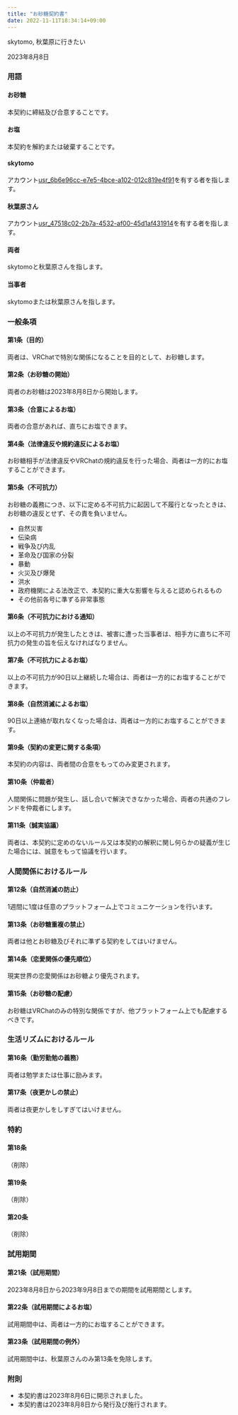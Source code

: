 ```yaml
---
title: "お砂糖契約書"
date: 2022-11-11T18:34:14+09:00
---
```


skytomo, 秋葉原に行きたい

2023年8月8日

### 用語

#### お砂糖

本契約に締結及び合意することです。

#### お塩

本契約を解約または破棄することです。

#### skytomo

アカウント[usr_6b6e96cc-e7e5-4bce-a102-012c819e4f91](https://vrchat.com/home/user/usr_6b6e96cc-e7e5-4bce-a102-012c819e4f91)を有する者を指します。

#### 秋葉原さん

アカウント[usr_47518c02-2b7a-4532-af00-45d1af431914](https://vrchat.com/home/user/usr_47518c02-2b7a-4532-af00-45d1af431914)を有する者を指します。

#### 両者

skytomoと秋葉原さんを指します。

#### 当事者

skytomoまたは秋葉原さんを指します。

### 一般条項

#### 第1条（目的）

両者は、VRChatで特別な関係になることを目的として、お砂糖します。

#### 第2条（お砂糖の開始）

両者のお砂糖は2023年8月8日から開始します。

#### 第3条（合意によるお塩）

両者の合意があれば、直ちにお塩できます。

#### 第4条（法律違反や規約違反によるお塩）

お砂糖相手が法律違反やVRChatの規約違反を行った場合、両者は一方的にお塩することができます。

#### 第5条（不可抗力）

お砂糖の義務につき、以下に定める不可抗力に起因して不履行となったときは、お砂糖の違反とせず、その責を負いません。

- 自然災害
- 伝染病
- 戦争及び内乱
- 革命及び国家の分裂
- 暴動
- 火災及び爆発
- 洪水
- 政府機関による法改正で、本契約に重大な影響を与えると認められるもの
- その他前各号に準ずる非常事態

#### 第6条（不可抗力における通知）

以上の不可抗力が発生したときは、被害に遭った当事者は、相手方に直ちに不可抗力の発生の旨を伝えなければなりません。

#### 第7条（不可抗力によるお塩）

以上の不可抗力が90日以上継続した場合は、両者は一方的にお塩することができます。

#### 第8条（自然消滅によるお塩）

90日以上連絡が取れなくなった場合は、両者は一方的にお塩することができます。

#### 第9条（契約の変更に関する条項）

本契約の内容は、両者間の合意をもってのみ変更されます。

#### 第10条（仲裁者）

人間関係に問題が発生し、話し合いで解決できなかった場合、両者の共通のフレンドを仲裁者にします。

#### 第11条（誠実協議）

両者は、本契約に定めのないルール又は本契約の解釈に関し何らかの疑義が生じた場合には、誠意をもって協議を行います。

### 人間関係におけるルール

#### 第12条（自然消滅の防止）

1週間に1度は任意のプラットフォーム上でコミュニケーションを行います。

#### 第13条（お砂糖重複の禁止）

両者は他とお砂糖及びそれに準ずる契約をしてはいけません。

#### 第14条（恋愛関係の優先順位）

現実世界の恋愛関係はお砂糖より優先されます。

#### 第15条（お砂糖の配慮）

お砂糖はVRChatのみの特別な関係ですが、他プラットフォーム上でも配慮するべきです。

### 生活リズムにおけるルール

#### 第16条（勤労勤勉の義務）

両者は勉学または仕事に励みます。

#### 第17条（夜更かしの禁止）

両者は夜更かしをしすぎてはいけません。

### 特約

#### 第18条

（削除）

#### 第19条

（削除）

#### 第20条

（削除）

### 試用期間

#### 第21条（試用期間）

2023年8月8日から2023年9月8日までの期間を試用期間とします。

#### 第22条（試用期間によるお塩）

試用期間中は、両者は一方的にお塩することができます。

#### 第23条（試用期間の例外）

試用期間中は、秋葉原さんのみ第13条を免除します。

### 附則

- 本契約書は2023年8月6日に開示されました。
- 本契約書は2023年8月8日から発行及び施行されます。
